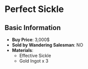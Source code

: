 # Perfect Sickle

## Basic Information

- **Buy Price**: 3,000$
- **Sold by Wandering Salesman**: NO
- **Materials**:
  - Effective Sickle
  - Gold Ingot x 3